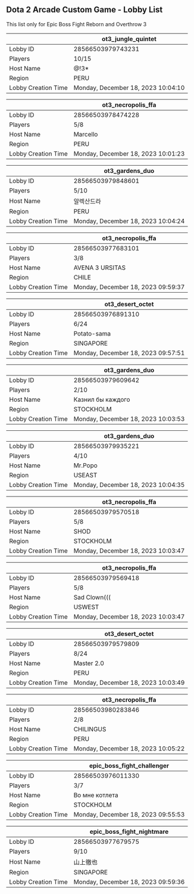 ## Dota 2 Arcade Custom Game - Lobby List

This list only for Epic Boss Fight Reborn and Overthrow 3

|  | ot3_jungle_quintet |
| ------ | ------ |
| Lobby ID | 28566503979743231 |
| Players | 10/15 |
| Host Name | @!3*|s |
| Region | PERU |
| Lobby Creation Time | Monday, December 18, 2023 10:04:10 |


|  | ot3_necropolis_ffa |
| ------ | ------ |
| Lobby ID | 28566503978474228 |
| Players | 5/8 |
| Host Name | Marcello |
| Region | PERU |
| Lobby Creation Time | Monday, December 18, 2023 10:01:23 |


|  | ot3_gardens_duo |
| ------ | ------ |
| Lobby ID | 28566503979848601 |
| Players | 5/10 |
| Host Name | 알렉산드라 |
| Region | PERU |
| Lobby Creation Time | Monday, December 18, 2023 10:04:24 |


|  | ot3_necropolis_ffa |
| ------ | ------ |
| Lobby ID | 28566503977683101 |
| Players | 3/8 |
| Host Name | AVENA 3 URSITAS |
| Region | CHILE |
| Lobby Creation Time | Monday, December 18, 2023 09:59:37 |


|  | ot3_desert_octet |
| ------ | ------ |
| Lobby ID | 28566503976891310 |
| Players | 6/24 |
| Host Name | Potato-sama |
| Region | SINGAPORE |
| Lobby Creation Time | Monday, December 18, 2023 09:57:51 |


|  | ot3_gardens_duo |
| ------ | ------ |
| Lobby ID | 28566503979609642 |
| Players | 2/10 |
| Host Name | Казнил бы каждого |
| Region | STOCKHOLM |
| Lobby Creation Time | Monday, December 18, 2023 10:03:53 |


|  | ot3_gardens_duo |
| ------ | ------ |
| Lobby ID | 28566503979935221 |
| Players | 4/10 |
| Host Name | Mr.Popo |
| Region | USEAST |
| Lobby Creation Time | Monday, December 18, 2023 10:04:35 |


|  | ot3_necropolis_ffa |
| ------ | ------ |
| Lobby ID | 28566503979570518 |
| Players | 5/8 |
| Host Name | SHOD |
| Region | STOCKHOLM |
| Lobby Creation Time | Monday, December 18, 2023 10:03:47 |


|  | ot3_necropolis_ffa |
| ------ | ------ |
| Lobby ID | 28566503979569418 |
| Players | 5/8 |
| Host Name | Sad Clown((( |
| Region | USWEST |
| Lobby Creation Time | Monday, December 18, 2023 10:03:47 |


|  | ot3_desert_octet |
| ------ | ------ |
| Lobby ID | 28566503979579809 |
| Players | 8/24 |
| Host Name | Master 2.0 |
| Region | PERU |
| Lobby Creation Time | Monday, December 18, 2023 10:03:49 |


|  | ot3_necropolis_ffa |
| ------ | ------ |
| Lobby ID | 28566503980283846 |
| Players | 2/8 |
| Host Name | CHILINGUS |
| Region | PERU |
| Lobby Creation Time | Monday, December 18, 2023 10:05:22 |


|  | epic_boss_fight_challenger |
| ------ | ------ |
| Lobby ID | 28566503976011330 |
| Players | 3/7 |
| Host Name | Во мне котлета |
| Region | STOCKHOLM |
| Lobby Creation Time | Monday, December 18, 2023 09:55:53 |


|  | epic_boss_fight_nightmare |
| ------ | ------ |
| Lobby ID | 28566503977679575 |
| Players | 9/10 |
| Host Name | 山上徹也 |
| Region | SINGAPORE |
| Lobby Creation Time | Monday, December 18, 2023 09:59:36 |


